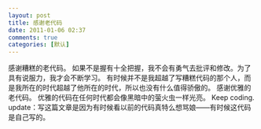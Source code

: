 ```yaml
---
layout: post
title: 感谢老代码
date: 2011-01-06 02:37
comments: true
categories: [默认]
---
```

感谢糟糕的老代码。
如果不是握有十全把握，我不会有勇气去批评和修改。为了具有说服力，我才会不断学习。
有时候并不是我超越了写糟糕代码的那个人，而是我所在的时代超越了他所在的时代，所以也没有什么值得骄傲的。
感谢优雅的老代码。
优雅的代码在任何时代都会像黑暗中的萤火虫一样光亮。
Keep coding.
update：写这篇文章是因为有时候看以前的代码真特么想骂娘——有时候这代码是自己写的。
